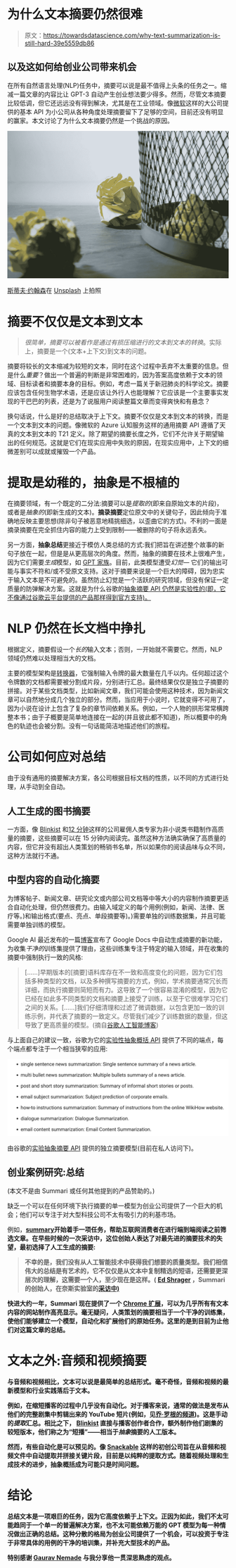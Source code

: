 # 为什么文本摘要仍然很难

> 原文：<https://towardsdatascience.com/why-text-summarization-is-still-hard-39e5559db86>

## 以及这如何给创业公司带来机会

在所有自然语言处理(NLP)任务中，摘要可以说是最不值得上头条的任务之一。缩减一篇文章的内容比让 GPT-3 自动产生创业想法要少得多。然而，尽管文本摘要比较低调，但它还远远没有得到解决，尤其是在工业领域。像[微软](https://docs.microsoft.com/en-us/azure/cognitive-services/language-service/text-summarization/quickstart?pivots=rest-api)这样的大公司提供的基本 API 为小公司从各种角度处理摘要留下了足够的空间，目前还没有明显的赢家。本文讨论了为什么文本摘要仍然是一个挑战的原因。

![](img/8ce56c9b0b58cb8d47b70acad1e8318a.png)

[斯蒂夫·约翰森](https://unsplash.com/@steve_j?utm_source=medium&utm_medium=referral)在 [Unsplash](https://unsplash.com?utm_source=medium&utm_medium=referral) 上拍照

# 摘要不仅仅是文本到文本

> *很简单，摘要可以被看作是通过有损压缩进行的文本到文本的转换*。实际上，摘要是一个(文本+上下文)到文本的问题。

摘要将较长的文本缩减为较短的文本，同时在这个过程中丢弃不太重要的信息。但是什么*重要*？做出一个普遍的判断是非常困难的，因为答案高度依赖于文本的领域、目标读者和摘要本身的目标。例如，考虑一篇关于新冠肺炎的科学论文。摘要应该包含任何生物学术语，还是应该让外行人也能理解？它应该是一个主要事实发现的干巴巴的列表，还是为了说服用户阅读整篇文章而变得爽快和有悬念？

换句话说，什么是好的总结取决于上下文。摘要不仅仅是文本到文本的转换，而是一个文本到文本的问题。像微软的 Azure 认知服务这样的通用摘要 API 遵循了天真的文本到文本的 T21 定义。除了期望的摘要长度之外，它们不允许关于期望输出的任何规范。这就是它们在现实应用中失败的原因，在现实应用中，上下文的细微差别可以成就或摧毁一个产品。

# 提取是幼稚的，抽象是不根植的

在摘要领域，有一个既定的二分法:摘要可以是*提取的*(即来自原始文本的片段)，或者是*抽象的*(即新生成的文本)。**摘录摘要**定位原文中的关键句子，因此倾向于准确地反映主要思想(除非句子被恶意地精挑细选，以歪曲它的方式)。不利的一面是摘录摘要在完全抓住内容的能力上受到限制——被删除的句子将永远丢失。

另一方面，**抽象总结**更接近于模仿人类总结的方式:我们把旨在讲述整个故事的新句子放在一起，但是是从更高层次的角度。然而，抽象的摘要在技术上很难产生，因为它们需要*生成*模型，如 [GPT 家族](https://openai.com/api/)。目前，此类模型遭受*幻觉—* 它们的输出可能与事实不符和/或不受原文支持。这对于摘要来说是一个巨大的障碍，因为忠实于输入文本是不可避免的。虽然防止幻觉是一个活跃的研究领域，但没有保证一定质量的防弹解决方案。这就是为什么谷歌的[抽象摘要 API 仍然是实验性的(即，它不像通过谷歌云平台提供的产品那样得到官方支持)。](https://cloud.google.com/ai-workshop/experiments/abstractive-document-summarization)

# NLP 仍然在长文档中挣扎

根据定义，摘要假设一个*长的*输入文本；否则，一开始就不需要它。然而，NLP 领域仍然难以处理相当大的文档。

主要的模型架构是[转换器](https://arxiv.org/abs/1706.03762)，它强制输入令牌的最大数量在几千以内。任何超过这个令牌数的文档都需要被分割成片段，分别进行汇总。最终结果仅仅是独立子摘要的拼接。对于某些文档类型，比如新闻文章，我们可能会使用这种技术，因为新闻文章可以自然地分成几个独立的部分。然而，当应用于小说时，它就变得不可用了，因为小说在设计上包含了复杂的章节间依赖关系。例如，一个人物的拱形常常横跨整本书；由于子概要是简单地连接在一起的(并且彼此都不知道)，所以概要中的角色的轨迹也会被分割。没有一句话能简洁地描述他们的旅程。

# 公司如何应对总结

由于没有通用的摘要解决方案，各公司根据目标文档的性质，以不同的方式进行处理，从手动到全自动。

## 人工生成的图书摘要

一方面，像 [Blinkist](https://www.blinkist.com/) 和[12 分钟](https://12min.com/)这样的公司雇佣人类专家为非小说类书籍制作高质量的摘要，这些摘要可以在 15 分钟内阅读完。虽然这种方法确实确保了高质量的内容，但它并没有超出人类策划的畅销书名单，所以如果你的阅读品味与众不同，这种方法就行不通。

## 中型内容的自动化摘要

为博客帖子、新闻文章、研究论文或内部公司文档等中等大小的内容制作摘要更适合自动化处理，但仍然很费力。由输入域定义的每个用例(例如，新闻、法律、医疗等。)和输出格式(要点、亮点、单段摘要等)。)需要单独的训练数据集，并且可能需要单独训练的模型。

Google AI 最近发布的一篇[博客](https://ai.googleblog.com/2022/03/auto-generated-summaries-in-google-docs.html)宣布了 Google Docs 中自动生成摘要的新功能，为收集*干净的*训练集提供了理由，这些训练集专注于特定的输入领域，并在收集的摘要中强制执行一致的风格:

> [……]早期版本的[摘要]语料库存在不一致和高度变化的问题，因为它们包括多种类型的文档，以及多种撰写摘要的方式，例如，学术摘要通常冗长而详细，而执行摘要则简短而有力。这导致了一个很容易混淆的模型，因为它已经在如此多不同类型的文档和摘要上接受了训练，以至于它很难学习它们之间的关系。[……]我们仔细清理和过滤了微调数据，以包含更加一致的训练示例，并代表了摘要的一致定义。尽管我们减少了训练数据的数量，但这导致了更高质量的模型。(摘自[谷歌人工智能博客](https://ai.googleblog.com/2022/03/auto-generated-summaries-in-google-docs.html))

与上面自己的建议一致，谷歌为它的[实验性抽象概括 API](https://cloud.google.com/ai-workshop/experiments/abstractive-document-summarization) 提供了不同的端点，每个端点都专注于一个相当狭窄的应用:

![](img/3f6d0f1a1f93e7d71556658aefff64b2.png)

由谷歌的[实验抽象摘要 API](https://cloud.google.com/ai-workshop/experiments/abstractive-document-summarization) 提供的独立摘要模型(目前在私人访问下)。

## 创业案例研究:总结

(本文不是由 Summari 或任何其他提到的产品赞助的。)

缺乏一个可以在任何环境下执行摘要的单一模型为创业公司提供了一个巨大的机会；他们可以专注于对大型科技公司不太有吸引力的利基市场。

例如，[**summary**](https://www.summari.com/)**开始着手一项任务，帮助互联网消费者在进行端到端阅读之前筛选文章。在早些时候的一次采访中，这位创始人表达了对最先进的摘要技术的失望，最初选择了人工生成的摘要:**

> **不幸的是，我们没有从人工智能技术中获得我们想要的质量类型。我们相信伟大的总结是有艺术的，它不仅仅是从文本中复制精选的短语，还需要更深层次的理解，这需要一个人，至少现在是这样。( [Ed Shrager](https://medium.com/u/ad8695fdaa03?source=post_page-----39e5559db86--------------------------------) ，Summari 的创始人，在奈斯实验室的[采访中)](https://nesslabs.com/summari-featured-tool)**

**快进大约一年，Summari 现在提供了一个 [Chrome 扩展](https://chrome.google.com/webstore/detail/summari-for-chrome/hfbolicepmhlpoiabgkpeojpagpcmccc)，可以为几乎所有有文本内容的网站制作高亮显示。毫无疑问，人类策划的摘要相当于一个干净的训练集，使他们能够建立一个模型，自动化和扩展他们的原始任务。这里的是到目前为止他们对这篇文章的总结。**

# **文本之外:音频和视频摘要**

**与音频和视频相比，文本可以说是最简单的总结形式。毫不奇怪，音频和视频的最新模型和行业实践落后于文本。**

**例如，在缩短播客的过程中几乎没有自动化。对于播客来说，通常的做法是发布从他们的完整剧集中剪辑出来的 YouTube 短片(例如，见[乔·罗根的频道](https://www.youtube.com/c/joerogan/featured))。这是手动的*提取*汇总。相比之下， [Blinkist](https://www.blinkist.com/) 直接与播客创作者合作，额外制作他们剧集的较短版本，他们称之为“短播”——相当于*抽象*摘要的人工版本。**

**然而，有些自动化是可以预见的。像 [Snackable](https://www.snackable.ai/) 这样的初创公司旨在从音频和视频文件中自动提取并拼接关键片段，目前是以纯粹的提取方式。随着视频处理和生成技术的进步，抽象概括成为可能只是时间问题。**

# **结论**

**总结文本是一项艰巨的任务，因为它高度依赖于上下文。正因为如此，我们不太可能趋同于一个单一的普遍解决方案，也不太可能依赖万能的 GPT 模型为每一种情况做出正确的总结。这种分散的格局为创业公司提供了一个机会，可以投资于专注于非常具体的用例的干净的培训集，并补充大型技术的产品。**

**特别感谢 [Gaurav Nemade](https://medium.com/u/1004186a5b2d?source=post_page-----39e5559db86--------------------------------) 与我分享他一贯深思熟虑的观点。**